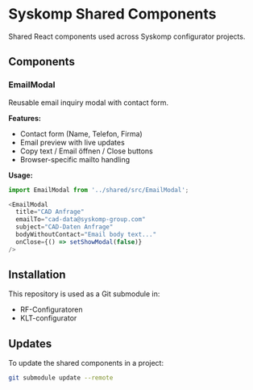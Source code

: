 # Syskomp Shared Components

Shared React components used across Syskomp configurator projects.

## Components

### EmailModal

Reusable email inquiry modal with contact form.

**Features:**
- Contact form (Name, Telefon, Firma)
- Email preview with live updates
- Copy text / Email öffnen / Close buttons
- Browser-specific mailto handling

**Usage:**

```typescript
import EmailModal from '../shared/src/EmailModal';

<EmailModal
  title="CAD Anfrage"
  emailTo="cad-data@syskomp-group.com"
  subject="CAD-Daten Anfrage"
  bodyWithoutContact="Email body text..."
  onClose={() => setShowModal(false)}
/>
```

## Installation

This repository is used as a Git submodule in:
- RF-Configuratoren
- KLT-configurator

## Updates

To update the shared components in a project:

```bash
git submodule update --remote
```

